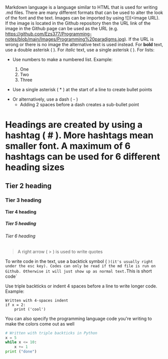 Markdown language is a language similar to HTML that is used for writing .md files. There are many different formats that can be used to alter the look of the font and the text.
Images can be imported by using ![<alternative name>](<image URL). If the image is located in the Github repository then the URL link of the image in the Github page can be used as the URL (e.g. https://github.com/Ezs377/Programming-notes/blob/main/Images/Programming%20paradigms.jpg). If the URL is wrong or there is no image the alternative text is used instead.
For **bold** text, use a double asterisk ( **<text>**).
For *italic* text, use a single asterisk ( *<text>* ).
For lists:
- Use numbers to make a numbered list. Example:

  1. One
  2. Two
  3. Three
  
* Use a single asterisk ( * ) at the start of a line to create bullet points

- Or alternatively, use a dash ( - )
  - Adding 2 spaces before a dash creates a sub-bullet point

# Headings are created by using a hashtag ( # ). More hashtags mean smaller font. A maximum of 6 hashtags can be used for 6 different heading sizes
## Tier 2 heading
### Tier 3 heading
#### Tier 4 heading
##### Tier 5 heading
###### Tier 6 heading

> A right arrow ( > ) is used to write quotes

To write code in the text, use a backtick symbol ( ` )(it's usually right under the esc key). Codes can only be read if the md file is run on Github. Otherwise it will just show up as normal text.
`This is short code`

Use triple backticks or indent 4 spaces before a line to write longer code. Example:

    Written with 4-spaces indent
	if x = 2:
		print ('cool')

You can also specify the programming language code you're writing to make the colors come out as well 
```Python
# Written with triple backticks in Python
x = 5
while x <= 10:
	x += 1
print ("done")
```

